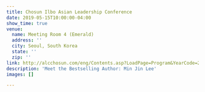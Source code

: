 ```yaml
---
title: Chosun Ilbo Asian Leadership Conference
date: 2019-05-15T10:00:00-04:00
show_time: true
venue:
  name: Meeting Room 4 (Emerald)
  address: ''
  city: Seoul, South Korea
  state: ''
  zip: ''
link: http://alcchosun.com/eng/Contents.asp?LoadPage=Program&YearCode=2019&DayCodeCount=2
description: 'Meet the Bestselling Author: Min Jin Lee'
images: []

---
```

